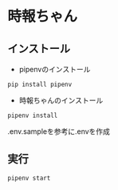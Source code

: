 # 時報ちゃん

## インストール

- pipenvのインストール

`pip install pipenv`

- 時報ちゃんのインストール

`pipenv install`

.env.sampleを参考に.envを作成

## 実行

`pipenv start`
